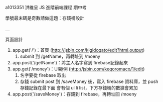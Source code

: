 a1013351 
洪維呈
JS 進階前端課程 期中考

學號最末碼是奇數請做這題：存錢桶設計

＿

頁面設計

1. app.get('/')：首頁 (http://jsbin.com/kigidoqato/edit?html,output)
    1. submit 到 /getName，再轉址到 /moeny
2. app.post('/getName')：將主人名字寫到 firebase記錄起來
3. app.get('/money')：UI範例 (http://jsbin.com/keqoromaco/1/edit)
    1. 名字要從 firebase 取出
    2. 存錢 submit post 到 /saveMoney 後，寫入 firebase 資料庫，並 push 存錢記錄在最下面 會有個 ul li list，下方存錢桶的數據會累加
4. app.post('/saveMoney')：存錢到 firebase，再轉址回 /moeny

